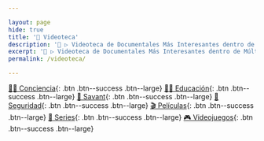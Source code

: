 ```yaml
---

layout: page
hide: true
title: '🎥 Videoteca'
description: '🎦 ▷ Videoteca de Documentales Más Interesantes dentro de Múltiples Temáticas que Puedes Encontrar en Internet.'
excerpt: '🎦 ▷ Videoteca de Documentales Más Interesantes dentro de Múltiples Temáticas que Puedes Encontrar en Internet.'
permalink: /videoteca/

---
```


[👨‍👧 Conciencia](/categoria/#v%C3%ADdeo-conciencia-ciudadana "Documentales relacionados con el pensamiento y la conciencia de remordimiento de la Sociedad Actual"){: .btn .btn--success .btn--large} [👩‍🏫 Educación](/categoria/#v%C3%ADdeo-educaci%C3%B3n "Documentales relacionados con la educación y los nuevos pensamientos de paradigmas y metodologías alternativas"){: .btn .btn--success .btn--large} [🧠 Savant](/categoria/#v%C3%ADdeo-savant "Documentales relacionados con cerebros superdotados a pesar de sus deficiencias mentales"){: .btn .btn--success .btn--large} [🔐 Seguridad](/categoria/#v%C3%ADdeo-seguridad-inform%C3%A1tica "Documentales de Seguridad Informática"){: .btn .btn--success .btn--large} [🎬 Películas](/categoria/#v%C3%ADdeo-pel%C3%ADculas "Trailers y Extractos de las Películas Nuevas y Antiguas Más Impresionantes que Conozco o He Visto"){: .btn .btn--success .btn--large}
 [🎥 Series](/categoria/#vídeo-series "Trailers y Extractos de las Series Nuevas y Antiguas Más Impresionantes que Conozco o He Visto"){: .btn .btn--success .btn--large} [🎮 Videojuegos](/categoria/#vídeo-videojuegos "Trailers y Extractos de los Videojuegos Nuevas Más Impresionantes y Esperados del 2019"){: .btn .btn--success .btn--large}